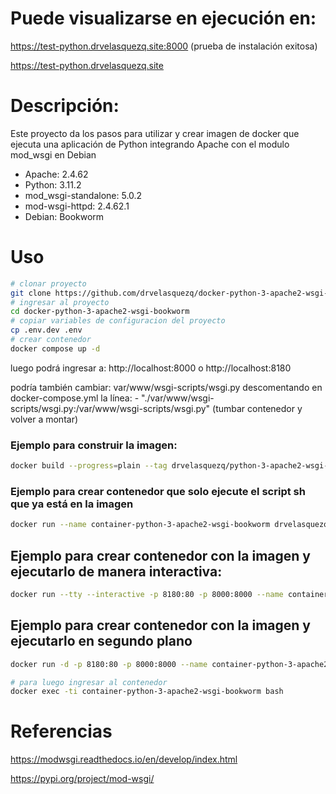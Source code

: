 # Puede visualizarse en ejecución en: 
<a href="https://test-python.drvelasquezq.site:8000" target="_blank">https://test-python.drvelasquezq.site:8000</a>
(prueba de instalación exitosa)

<a href="https://test-python.drvelasquezq.site" target="_blank">https://test-python.drvelasquezq.site</a>

# Descripción:
Este proyecto da los pasos para utilizar y crear imagen de docker que ejecuta una aplicación de Python integrando Apache con el modulo mod_wsgi en Debian

<ul>
<li>Apache: 2.4.62</li>
<li>Python: 3.11.2</li>
<li>mod_wsgi-standalone: 5.0.2</li>
<li>mod-wsgi-httpd: 2.4.62.1</li>
<li>Debian: Bookworm</li>
</ul>

# Uso

```bash
# clonar proyecto
git clone https://github.com/drvelasquezq/docker-python-3-apache2-wsgi-bookworm.git
# ingresar al proyecto
cd docker-python-3-apache2-wsgi-bookworm
# copiar variables de configuracion del proyecto
cp .env.dev .env
# crear contenedor
docker compose up -d
```

luego podrá ingresar a: http://localhost:8000 o http://localhost:8180

podría también cambiar: var/www/wsgi-scripts/wsgi.py descomentando en docker-compose.yml la línea: - "./var/www/wsgi-scripts/wsgi.py:/var/www/wsgi-scripts/wsgi.py" (tumbar contenedor y volver a montar)

### Ejemplo para construir la imagen: 
```bash
docker build --progress=plain --tag drvelasquezq/python-3-apache2-wsgi-bookworm:v1.0 .
```

### Ejemplo para crear contenedor que solo ejecute el script sh que ya está en la imagen
```bash
docker run --name container-python-3-apache2-wsgi-bookworm drvelasquezq/python-3-apache2-wsgi-bookworm:v1.0
```

## Ejemplo para crear contenedor con la imagen y ejecutarlo de manera interactiva:
```bash
docker run --tty --interactive -p 8180:80 -p 8000:8000 --name container-python-3-apache2-wsgi-bookworm drvelasquezq/python-3-apache2-wsgi-bookworm:v1.0 bash
```

## Ejemplo para crear contenedor con la imagen y ejecutarlo en segundo plano
```bash
docker run -d -p 8180:80 -p 8000:8000 --name container-python-3-apache2-wsgi-bookworm drvelasquezq/python-3-apache2-wsgi-bookworm:v1.0
```
```bash
# para luego ingresar al contenedor
docker exec -ti container-python-3-apache2-wsgi-bookworm bash
```

# Referencias
<a href="https://modwsgi.readthedocs.io/en/develop/index.html">https://modwsgi.readthedocs.io/en/develop/index.html</a>

<a href="https://modwsgi.readthedocs.io/en/develop/index.html">https://pypi.org/project/mod-wsgi/</a>
